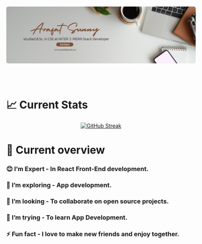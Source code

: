 <br> 
<br> <br> 

<p aligen="center" >
<img style="border-radius: 5px;" src="image/Brown and Gray Simple Personal LinkedIn Banner.jpg">
</p>
<br> 
<br> 


 # 📈 Current Stats

<p align="center" > 
<a href="https://git.io/streak-stats"><img src="https://github-readme-streak-stats.herokuapp.com?user=ah-sunny&theme=one-dark-pro&date_format=M%20j%5B%2C%20Y%5D" alt="GitHub Streak" /></a>
 </p>


 # 👀 Current overview
  ### :blush: I’m Expert - In React Front-End development.
  ### 🌱 I’m exploring - App development.
  ### 👯 I’m looking - To collaborate on open source projects.
  ### 🤔 I’m trying - To learn App Development.
  ### ⚡ Fun fact - I love to make new friends and enjoy together.




